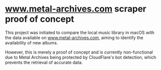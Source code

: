 # www.metal-archives.com scraper proof of concept

This project was initiated to compare the local music library in macOS with the data available on www.metal-archives.com, aiming to identify the availability of new albums.

However, this is merely a proof of concept and is currently non-functional due to Metal Archives being protected by CloudFlare's bot detection, which prevents the retrieval of accurate data.
